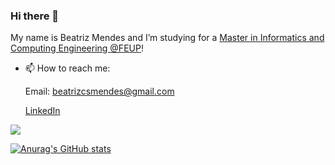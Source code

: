 ### Hi there 👋

My name is Beatriz Mendes and I’m studying for a [Master in Informatics and Computing Engineering @FEUP](https://sigarra.up.pt/feup/en/cur_geral.cur_view?pv_curso_id=742&pv_ano_lectivo=2019)!

- 📫 How to reach me: 

  Email: beatrizcsmendes@gmail.com
  
  [LinkedIn](https://www.linkedin.com/in/beatriz-mendes-38279b1a0/)

![](https://media2.giphy.com/media/udhngZK2IFTc4/giphy.gif)

[![Anurag's GitHub stats](https://github-readme-stats.vercel.app/api?username=biam05&theme=dark&show_icons=true)](https://github.com/anuraghazra/github-readme-stats)
